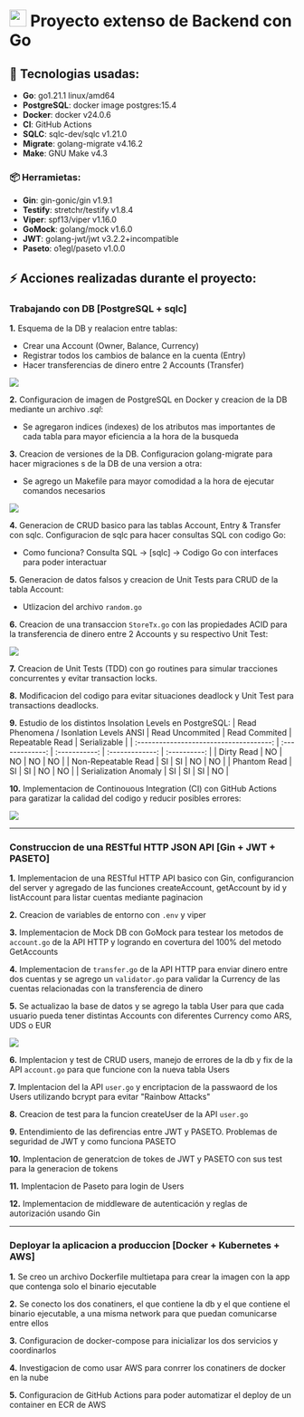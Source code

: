 # <img id="go" src="https://devicon-website.vercel.app/api/go/plain.svg?color=%2300ACD7" width="30" /> Proyecto extenso de Backend con Go 

## 🔨 Tecnologias usadas:
- **Go**: go1.21.1 linux/amd64
- **PostgreSQL**: docker image postgres:15.4
- **Docker**: docker v24.0.6
- **CI**: GitHub Actions
- **SQLC**: sqlc-dev/sqlc v1.21.0
- **Migrate**: golang-migrate v4.16.2
- **Make**: GNU Make v4.3

### 📦 Herramietas:
- **Gin**: gin-gonic/gin v1.9.1
- **Testify**: stretchr/testify v1.8.4
- **Viper**: spf13/viper v1.16.0
- **GoMock**: golang/mock v1.6.0
- **JWT**: golang-jwt/jwt v3.2.2+incompatible
- **Paseto**: o1egl/paseto v1.0.0
## ⚡ Acciones realizadas durante el proyecto:

### Trabajando con DB [PostgreSQL + sqlc]

**1.** Esquema de la DB y realacion entre tablas:
   - Crear una Account (Owner, Balance, Currency)
   - Registrar todos los cambios de balance en la cuenta (Entry)
   - Hacer transferencias de dinero entre 2 Accounts (Transfer)
   <img src="https://github.com/valrichter/basic-system-bank/assets/67121197/f0087f1e-ab3b-4532-a7bc-1a578c7c1e2c"/>

**2.** Configuracion de imagen de PostgreSQL en Docker y creacion de la DB mediante un archivo *.sql*:
   - Se agregaron indices (indexes) de los atributos mas importantes de cada tabla para mayor eficiencia a la hora de la busqueda

**3.** Creacion de versiones de la DB. Configuracion golang-migrate para hacer migraciones
s de la DB de una version a otra:
   - Se agrego un Makefile para mayor comodidad a la hora de ejecutar comandos necesarios
<img src="https://github.com/valrichter/basic-system-bank/assets/67121197/707a01c9-699c-427c-8838-16b422b891d0"/>

**4.** Generacion de CRUD basico para las tablas Account, Entry & Transfer con sqlc. Configuracion de sqlc para hacer consultas SQL con codigo Go:
   - Como funciona? Consulta SQL -> [sqlc] -> Codigo Go con interfaces para poder interactuar

**5.** Generacion de datos falsos y creacion de Unit Tests para CRUD de la tabla Account:
   - Utlizacion del archivo ```random.go```

**6.** Creacion de una transaccion ```StoreTx.go``` con las propiedades ACID para la transferencia de dinero entre 2 Accounts y su respectivo Unit Test:

<img src="https://github.com/valrichter/basic-system-bank/assets/67121197/4e3b1cf6-f593-46b7-a101-5a2e32f992b9"/>

**7.** Creacion de Unit Tests (TDD) con go routines para simular tracciones concurrentes y evitar transaction locks.
   
**8.** Modificacion del codigo para evitar situaciones deadlock y Unit Test para transactions deadlocks.

**9.** Estudio de los distintos Insolation Levels en PostgreSQL:
| Read Phenomena / Isonlation Levels ANSI | Read Uncommited | Read Commited | Repeatable Read | Serializable |
| :-------------------------------------: | :-------------: | :-----------: | :-------------: | :----------: |
|               Dirty Read                |       NO        |      NO       |       NO        |      NO      |
|           Non-Repeatable Read           |       SI        |      SI       |       NO        |      NO      |
|              Phantom Read               |       SI        |      SI       |       NO        |      NO      |
|          Serialization Anomaly          |       SI        |      SI       |       SI        |      NO      |

**10.**  Implementacion de Continouous Integration (CI) con GitHub Actions para garatizar la calidad del codigo y reducir posibles errores:

<img src="https://github.com/valrichter/basic-system-bank/assets/67121197/d7ac2106-9628-41db-a203-3e653bf30ddc"/>

***

### Construccion de una RESTful HTTP JSON API [Gin + JWT + PASETO]

**1.** Implementacion de una RESTful HTTP API basico con Gin, configurancion del server y agregado de las funciones createAccount, getAccount by id y listAccount para listar cuentas mediante paginacion

**2.** Creacion de variables de entorno con ```.env``` y viper

**3.** Implementacion de Mock DB con GoMock para testear los metodos de ```account.go``` de la API HTTP y logrando en covertura del 100% del metodo GetAccounts

**4.** Implementacion de ```transfer.go``` de la API HTTP para enviar dinero entre dos cuentas y se agrego un ```validator.go``` para validar la Currency de las cuentas relacionadas con la transferencia de dinero

**5.** Se actualizao la base de datos y se agrego la tabla User para que cada usuario pueda tener distintas Accounts con diferentes Currency como ARS, UDS o EUR

<img src="https://github.com/valrichter/go-basic-bank/assets/67121197/54005e6b-ebad-4689-af1d-d1b602b25c9a"/>

**6.** Implentacion y test de CRUD users, manejo de errores de la db y fix de la API ```account.go``` para que funcione con la nueva tabla Users

**7.** Implentacion del la API ```user.go``` y encriptacion de la passwaord de los Users utilizando bcrypt para evitar "Rainbow Attacks"

**8.** Creacion de test para la funcion createUser de la API ```user.go```

**9.** Entendimiento de las defirencias entre JWT y PASETO. Problemas de seguridad de JWT y como funciona PASETO

**10.** Implentacion de generatcion de tokes de JWT y PASETO con sus test para la generacion de tokens

**11.** Implentacion de Paseto para login de Users

**12.** Implementacion de middleware de autenticación y reglas de autorización usando Gin

***

### Deployar la aplicacion a produccion [Docker + Kubernetes + AWS]

**1.** Se creo un archivo Dockerfile multietapa para crear la imagen con la app que contenga solo el binario ejecutable

**2.** Se conecto los dos conatiners, el que contiene la db y el que contiene el binario ejecutable, a una misma network para que puedan comunicarse entre ellos

**3.** Configuracion de docker-compose para inicializar los dos servicios y coordinarlos

**4.** Investigacion de como usar AWS para conrrer los conatiners de docker en la nube

**5.** Configuracion de GitHub Actions para poder automatizar el deploy de un container en ECR de AWS


